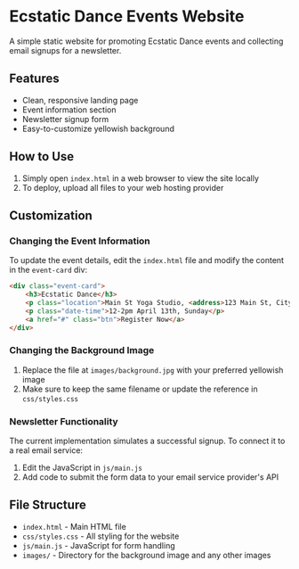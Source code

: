 # Ecstatic Dance Events Website

A simple static website for promoting Ecstatic Dance events and collecting email signups for a newsletter.

## Features

- Clean, responsive landing page
- Event information section
- Newsletter signup form
- Easy-to-customize yellowish background

## How to Use

1. Simply open `index.html` in a web browser to view the site locally
2. To deploy, upload all files to your web hosting provider

## Customization

### Changing the Event Information

To update the event details, edit the `index.html` file and modify the content in the `event-card` div:

```html
<div class="event-card">
    <h3>Ecstatic Dance</h3>
    <p class="location">Main St Yoga Studio, <address>123 Main St, City, State</address></p>
    <p class="date-time">12-2pm April 13th, Sunday</p>
    <a href="#" class="btn">Register Now</a>
</div>
```

### Changing the Background Image

1. Replace the file at `images/background.jpg` with your preferred yellowish image
2. Make sure to keep the same filename or update the reference in `css/styles.css`

### Newsletter Functionality

The current implementation simulates a successful signup. To connect it to a real email service:

1. Edit the JavaScript in `js/main.js`
2. Add code to submit the form data to your email service provider's API

## File Structure

- `index.html` - Main HTML file
- `css/styles.css` - All styling for the website
- `js/main.js` - JavaScript for form handling
- `images/` - Directory for the background image and any other images
